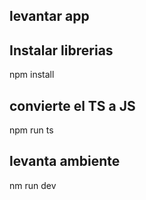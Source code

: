 ## levantar app

## Instalar librerias
npm install 

## convierte el TS a JS
npm run ts

## levanta ambiente  
nm run dev